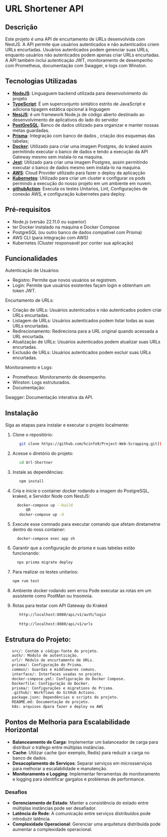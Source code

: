# URL Shortener API

## Descrição

Este projeto é uma API de encurtamento de URLs desenvolvida com NestJS. A API permite que usuários autenticados e não autenticados criem URLs encurtadas. Usuários autenticados podem gerenciar suas URLs, enquanto usuários não autenticados podem apenas criar URLs encurtadas. A API também inclui autenticação JWT, monitoramento de desempenho com Prometheus, documentação com Swagger, e logs com Winston.


## Tecnologias Utilizadas


- **[NodeJS](https://nodejs.org/en/download/prebuilt-installer)**: Linguaguem backend  utilizada para desenvolvimento do projeto 
- **[TypeScript](https://www.typescriptlang.org/)**: É um superconjunto sintático estrito de JavaScript e adiciona tipagem estática opcional à linguagem
- **[NesjJS](https://nestjs.com/)**: é um framework Node.js de código aberto destinado ao desenvolvimento de aplicativos do lado do servidor
- **[PostGreSQL](https://www.postgresql.org/)**: Banco de dados utilizado para organizar e manter nossas metas guardadas.
- **[Prisma](https://www.prisma.io/)**: Integração com banco de dados , criação dos esquemas das tabelas;
- **[Docker](https://www.docker.com/)**: Utilizado para criar uma imagem Postgres, do kraked assim permitindo executar o banco de dados e tendo a execução da API Gateway mesmo sem instala-lo na maquina.
- **[Jest](https://jestjs.io/pt-BR/)**: Utilizado para criar uma imagem Postgres, assim permitindo executar o banco de dados mesmo sem instala-lo na maquina.
- **[AWS](https://aws.amazon.com/free)**: Cloud Provider utilizado para fazer o deploy da aplicaçção
- **[Kubernetes](https://kubernetes.io/pt-br/docs/reference/kubectl/)**: Utilizado para criar um cluster e configurar os pods permindo a execução do nosso projeto em um ambiente em nuvem.
- **[githubAction](https://kubernetes.io/pt-br/docs/reference/kubectl/)**: Executa os testes Unitarios, Lint, Configurações de conexão AWS, e  configuração kubernetes para deploy.

## Pré-requisitos

- Node.js (versão 22.11.0 ou superior)
- ter Docker instalado na maquina e Docker Compose
- PostgreSQL (ou outro banco de dados compatível com Prisma)
- AWS CLI (para integração com AWS)
- Kubernetes (Cluster responsavél por conter sua aplicação)


## Funcionalidades
   
   Autenticação de Usuários:
   - Registro: Permite que novos usuários se registrem.
   - Login: Permite que usuários existentes façam login e obtenham um token JWT.
   
   Encurtamento de URLs:
   - Criação de URLs: Usuários autenticados e não autenticados podem criar URLs encurtadas.
   - Listagem de URLs: Usuários autenticados podem listar todas as suas URLs encurtadas.
   - Redirecionamento: Redireciona para a URL original quando acessada a URL encurtada.
   - Atualização de URLs: Usuários autenticados podem atualizar suas URLs encurtadas.
   - Exclusão de URLs: Usuários autenticados podem excluir suas URLs encurtadas.

   
   Monitoramento e Logs:
   - Prometheus: Monitoramento de desempenho.
   - Winston: Logs estruturados.
   - Documentação:

   
   Swagger: Documentação interativa da API.


## Instalação


Siga as etapas para instalar e executar o projeto localmente:


   1. Clone o repositório:
   
      ```bash
         git clone https://github.com/hcinfo9/Project-Web-Scrapping.git](https://github.com/hcinfo9/Url-Shortner.git
      ```
   
   2. Acesse o diretório do projeto:
      
      ```bash
         cd Url-Shortner
      ```
   
   3. Instale as dependências:
       
      ```bash
         npm install
      ```
   
   4. Cria e inicie o container docker rodando a imagem do PostgreSQL, kraked, e Servidor Node com NestJS:
   
       ```bash
         docker-compose up --build
             OR
          docker-compose up -d
      ```
   
   5. Execute esse comnado para executar comando que afetam diretametne dentro do noss container:
   
       ```bash
         docker-compose exec app sh
      ```
   
   6. Garantir que a configuração do prisma e suas tabelas estão funcionando: 
   
       ```bash
         npx prisma migrate deploy
      ```
   
   7. Para realizar os testes unitarios:
   
      ```bash
      npm rum test
      ```
      
   
   8. Ambiente docker rodando sem erros
      Pode executar as rotas em um assistente como PostMan ou Insomnia.
   


   9. Rotas para testar com API Gateway do Kraked
       
      ```bash
         http://localhost:8080/api/v1/auth/login
         
         http://localhost:8080/api/v1/urls
      ```
    

## Estrutura do Projeto:
   ```bash
      src/: Contém o código-fonte do projeto.
      auth/: Módulo de autenticação.
      url/: Módulo de encurtamento de URLs.
      prisma/: Configuração do Prisma.
      common/: Guardas e middlewares comuns.
      interface/: Interfaces usadas no projeto.
      docker-compose.yml: Configuração do Docker Compose.
      Dockerfile: Configuração do Docker.
      prisma/: Configurações e migrations do Prisma.
      .github/: Workflows do GitHub Actions.
      package.json: Dependências e scripts do projeto.
      README.md: Documentação do projeto.
      k8s: arquivos dpara fazer o deploy na AWS
   ```


## Pontos de Melhoria para Escalabilidade Horizontal

- **Balanceamento de Carga**: Implementar um balanceador de carga para distribuir o tráfego entre múltiplas instâncias.
- **Cache**: Utilizar cache (por exemplo, Redis) para reduzir a carga no banco de dados.
- **Desacoplamento de Serviços**: Separar serviços em microsserviços para melhorar a escalabilidade e manutenção.
- **Monitoramento e Logging**: Implementar ferramentas de monitoramento e logging para identificar gargalos e problemas de performance.

### Desafios

- **Gerenciamento de Estado**: Manter a consistência do estado entre múltiplas instâncias pode ser desafiador.
- **Latência de Rede**: A comunicação entre serviços distribuídos pode introduzir latência.
- **Complexidade Operacional**: Gerenciar uma arquitetura distribuída pode aumentar a complexidade operacional.
